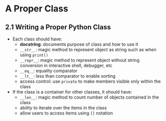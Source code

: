 # A Proper Class

## 2.1 Writing a Proper Python Class
  * Each class should have:
    * **docstring**: documents purpose of class and how to use it
    * `__str__`: magic method to represent object as string such as when using `print()`
    * `__repr__`: magic method to represent object without string conversion in interactive shell, debugger, etc
    * `__eq__`: equality comparator 
    * `__lt__`: less than comparator to enable sorting
    * access control: use `private` to make members visible only within the class
  * If the class is a container for other classes, it should have:
    * `__len__`: magic method to count number of objects contained in the class
    * ability to iterate over the items in the class
    * allow users to access items using `[]` notation
    
     
